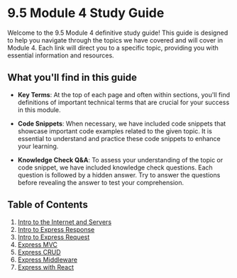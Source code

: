 # 9.5 Module 4 Study Guide

Welcome to the 9.5 Module 4 definitive study guide! This guide is designed to help you navigate through the topics we have covered and will cover in Module 4. Each link will direct you to a specific topic, providing you with essential information and resources.

## What you'll find in this guide

- __Key Terms__: At the top of each page and often within sections, you'll find definitions of important technical terms that are crucial for your success in this module.

- __Code Snippets__: When necessary, we have included code snippets that showcase important code examples related to the given topic. It is essential to understand and practice these code snippets to enhance your learning.

- __Knowledge Check Q&A__: To assess your understanding of the topic or code snippet, we have included knowledge check questions. Each question is followed by a hidden answer. Try to answer the questions before revealing the answer to test your comprehension.

## Table of Contents

1. [Intro to the Internet and Servers](./01-intro-to-internet-and-servers.md)
2. [Intro to Express Response](./02-intro-to-express-response.md)
3. [Intro to Express Request](./03-intro-to-express-request.md)
4. [Express MVC](./04-express-mvc.md)
5. [Express CRUD](./05-express-crud.md)
6. [Express Middleware](./06-express-middleware.md)
7. [Express with React](./07-express-with-react.md)